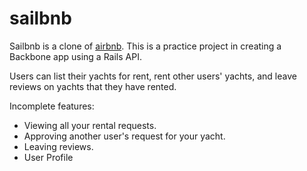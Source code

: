 # sailbnb

Sailbnb is a clone of [airbnb](https://www.airbnb.com/). This is a practice project in creating a Backbone app using a Rails API.

Users can list their yachts for rent, rent other users' yachts, and leave reviews on yachts that they have rented.

Incomplete features:
- Viewing all your rental requests.
- Approving another user's request for your yacht.
- Leaving reviews.
- User Profile
